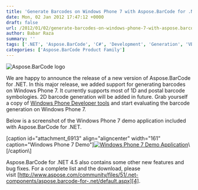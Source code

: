 ```yaml
---
title: 'Generate Barcodes on Windows Phone 7 with Aspose.BarCode for .NET'
date: Mon, 02 Jan 2012 17:47:12 +0000
draft: false
url: /2012/01/02/generate-barcodes-on-windows-phone-7-with-aspose.barcode-for-.net/
author: Babar Raza
summary: ''
tags: ['.NET', 'Aspose.BarCode', 'C#', 'Development', 'Generation', 'VB.NET', 'WP7', 'barcode', 'windows phone 7']
categories: ['Aspose.BarCode Product Family']
---
```


![Aspose.BarCode logo][1]

We are happy to announce the release of a new version of Aspose.BarCode for .NET. In this major release, we added support for generating barcodes on Windows Phone 7. It currently supports most of 1D and postal barcode symbologies. 2D barcode generation will be added in future. Grab yourself a copy of [Windows Phone Developer tools][2] and start evaluating the barcode generation on Windows Phone 7.

Below is a screenshot of the Windows Phone 7 demo application included with Aspose.BarCode for .NET.

\[caption id="attachment\_6913" align="aligncenter" width="161" caption="Windows Phone 7 Demo"\][![Windows Phone 7 Demo Application][3]](http://www.aspose.com/community/files/51/.net-components/aspose.barcode-for-.net/default.aspx.)\[/caption\]

Aspose.BarCode for .NET 4.5 also contains some other new features and bug fixes. For a complete list and the download, please visit [http://www.aspose.com/community/files/51/.net-components/aspose.barcode-for-.net/default.aspx][4].




[1]: http://www.aspose.com/Images/aspose.barcode-logo2.jpg
[2]: https://downloads.aspose.com/
[3]: https://blog.aspose.com/wp-content/uploads/sites/2/2012/01/WP7BuilderDemo-161x300.png "Windows Phone 7 Demo Application"
[4]: http://www.aspose.com/community/files/51/.net-components/aspose.barcode-for-.net/default.aspx




